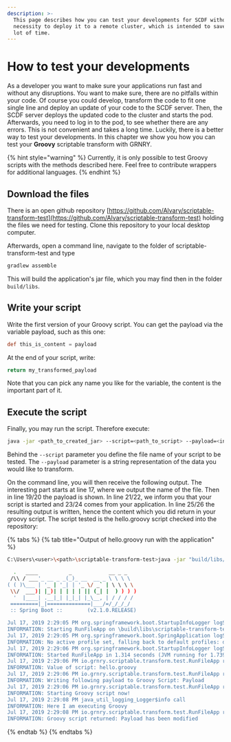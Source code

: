 ```yaml
---
description: >-
  This page describes how you can test your developments for SCDF without the
  necessity to deploy it to a remote cluster, which is intended to save you a
  lot of time.
---
```


# How to test your developments

As a developer you want to make sure your applications run fast and without any disruptions. You want to make sure, there are no pitfalls within your code. Of course you could develop, transform the code to fit one single line and deploy an update of your code to the SCDF server. Then, the SCDF server deploys the updated code to the cluster and starts the pod. Afterwards, you need to log in to the pod, to see whether there are any errors. This is not convenient and takes a long time. Luckily, there is a better way to test your developments. In this chapter we show you how you can test your **Groovy** scriptable transform with GRNRY.

{% hint style="warning" %}
Currently, it is only possible to test Groovy scripts with the methods described here. Feel free to contribute wrappers for additional languages.
{% endhint %}

## Download the files

There is an open github repository [https://github.com/Alvary/scriptable-transform-test](https://github.com/Alvary/scriptable-transform-test) holding the files we need for testing. Clone this repository to your local desktop computer.

Afterwards, open a command line, navigate to the folder of scriptable-transform-test and type

```bash
gradlew assemble
```

This will build the application's jar file, which you may find then in the folder `build/libs`.

## Write your script

Write the first version of your Groovy script. You can get the payload via the variable payload, such as this one:

```groovy
def this_is_content = payload
```

At the end of your script, write:

```groovy
return my_transformed_payload
```

Note that you can pick any name you like for the variable, the content is the important part of it.

## Execute the script

Finally, you may run the script. Therefore execute:

```bash
java -jar <path_to_created_jar> --script=<path_to_script> --payload=<input_value>
```

Behind the `--script` parameter you define the file name of your script to be tested. The `--payload` parameter is a string representation of the data you would like to transform.

On the command line, you will then receive the following output. The interesting part starts at line 17, where we output the name of the file. Then in line 19/20 the payload is shown. In line 21/22, we inform you that your script is started and 23/24 comes from your application. In line 25/26 the resulting output is written, hence the content which you did return in your groovy script. The script tested is the hello.groovy script checked into the repository:

{% tabs %}
{% tab title="Output of hello.groovy run with the application" %}
```bash
C:\Users\<user>\<path>\scriptable-transform-test>java -jar "build/libs/scriptable-transform-test-1.0-SNAPSHOT.jar" --script=hello.groovy --payload="Payload"

  .   ____          _            __ _ _
 /\\ / ___'_ __ _ _(_)_ __  __ _ \ \ \ \
( ( )\___ | '_ | '_| | '_ \/ _` | \ \ \ \
 \\/  ___)| |_)| | | | | || (_| |  ) ) ) )
  '  |____| .__|_| |_|_| |_\__, | / / / /
 =========|_|==============|___/=/_/_/_/
 :: Spring Boot ::        (v2.1.0.RELEASE)

Jul 17, 2019 2:29:05 PM org.springframework.boot.StartupInfoLogger logStarting
INFORMATION: Starting RunFileApp on \build\libs\scriptable-transform-test-1.0-SNAPSHOT.jar started by <user> in \scriptable-transform-test)
Jul 17, 2019 2:29:05 PM org.springframework.boot.SpringApplication logStartupProfileInfo
INFORMATION: No active profile set, falling back to default profiles: default
Jul 17, 2019 2:29:06 PM org.springframework.boot.StartupInfoLogger logStarted
INFORMATION: Started RunFileApp in 1.314 seconds (JVM running for 1.739)
Jul 17, 2019 2:29:06 PM io.grnry.scriptable.transform.test.RunFileApp run
INFORMATION: Value of script: hello.groovy
Jul 17, 2019 2:29:06 PM io.grnry.scriptable.transform.test.RunFileApp run
INFORMATION: Writing following payload to Groovy Script: Payload
Jul 17, 2019 2:29:06 PM io.grnry.scriptable.transform.test.RunFileApp run
INFORMATION: Starting Groovy script now!
Jul 17, 2019 2:29:08 PM java_util_logging_Logger$info call
INFORMATION: Here I am executing Groovy
Jul 17, 2019 2:29:08 PM io.grnry.scriptable.transform.test.RunFileApp run
INFORMATION: Groovy script returned: Payload has been modified
```
{% endtab %}
{% endtabs %}





